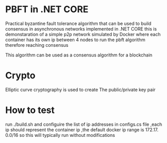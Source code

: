 # PBFT in .NET CORE
Practical byzantine fault tolerance algorithm that can be used to build consensus in asynchronous networks implemented in .NET CORE
this is demonstaration of a simple p2p network simulated by Docker where each container has its own ip between 4 nodes to run
the pbft algorithm therefore reaching consensus 

This algorithm can be used as a consensus algorithm for a blockchain

# Crypto

Elliptic curve cryptography is used to create The public/private key pair 

# How to test 

run ./build.sh and configuire the list of ip addresses in configs.cs file ,each ip should represent the container ip ,the default docker ip range is 172.17. 0.0/16 so this will typically run without modifications 

